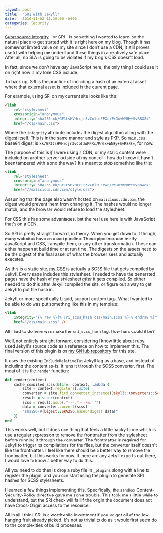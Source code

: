 ```yaml
---
layout: post
title:  "SRI with Jekyll"
date:   2016-11-02 10:30:00 -0400
categories: Security
---
```


[Subresource Integrity][1] - or SRI - is something I wanted to learn, so the
natural place to get started with it is right here on my blog. Though it has
somewhat limited value on my site since I don't use a CDN, it still proves
useful with helping me understand these things in a relatively safe place. After
all, no SLA is going to be violated if my blog's CSS doesn't load.

In fact, since we don't have *any* JavaScript here, the only thing I could
use it on right now is my lone CSS include.

To back up, SRI is the practice of including a hash of an external asset where
that external asset is included in the current page.

For example, using SRI on my current site looks like this:

```html
<link
    rel="stylesheet"
    crossorigin="anonymous"
    integrity="sha256-xk/GF3tsHVHrcjr3vColduFPXc/PrGx+WNHy+SvR8X8="
    href="/css/main.css">
```

Where the `integrity` attribute includes the digest algorithm along with the
digest itself. This is in the same manner and style as PKP. So `main.css` base64
digest is `xk/GF3tsHVHrcjr3vColduFPXc/PrGx+WNHy+SvR8X8=`, for now.

The purpose of this is *if* I were using a CDN, or my static content were
included on another server outside of my control - how do I know it hasn't been
tampered with along the way? It's meant to stop something like this:

```html
<link
    rel="stylesheet"
    crossorigin="anonymous"
    integrity="sha256-xk/GF3tsHVHrcjr3vColduFPXc/PrGx+WNHy+SvR8X8="
    href="//malicious.cdn.com/style.css">
```

Assuming that the page also wasn't hosted on `malicious.cdn.com`, the digest
would prevent them from changing it. The hashes would no longer match, and
the browser would refuse to load the stylesheet.

For CSS this has some advantages, but the real use here is with JavaScript
that's on a CDN.

So SRI is pretty straight forward, in theory. When you get down to it though,
many websites have an asset pipeline. These pipelines can minify JavaScript and
CSS, transpile them, or any other transformation. These can either happen at
build time or at run time. The digests on the assets need to be the digest of
the final asset of what the browser sees and actually executes.

As this is a static site, [my CSS][2] is actually a SCSS file that gets compiled
by Jekyll. Every page includes this stylesheet. I needed to have the generated
pages have the hash of my stylesheet *after* it gets compiled. So either I
needed to do this after Jekyll compiled the site, or figure out a way to get
Jekyll to put the hash in.

Jekyll, or more specifically Liquid, support custom tags. What I wanted to be
able to do was put something like this in my template:

```html
<link
    integrity="{% raw %}{% sri_scss_hash css/main.scss %}{% endraw %}"
    href="/css/main.scss" />
```

All I had to do here was make the `sri_scss_hash` tag. How hard could it be?

Well, not entirely straight forward, considering I know little about ruby. I
used Jekyll's source code as a reference on how to implement this. The final
version of this plugin is on [my GitHub repository][3] for this site.

It uses the existing `IncludeRelativeTag` Jekyll tag as a base, and instead of
including the content as-is, it runs it through the SCSS converter, first. The
meat of it is the `render` function:

```ruby
def render(context)
    cache_compiled_scss(@file, context, lambda {
        site = context.registers[:site]
        converter = site.find_converter_instance(Jekyll::Converters::Scss)
        result = super(context)
        scss = result.gsub(/^---.*---/m, '')
        data = converter.convert(scss)
        "sha256-#{Digest::SHA256.base64digest data}"
    })
end
``` 

This works well, but it does one thing that feels a little hacky to me which is
use a regular expression to remove the frontmatter from the stylesheet before
running it through the converter. The frontmatter is required for Jekyll to
trigger its compilations for the files, but the converter itself doesn't like
the frontmatter. I feel like there should be a better way to remove the
frontmatter, but this works for now. If there are any Jekyll experts out there,
I would love to know a better way to do this.

All you need to do then is drop a ruby file in `_plugins` along with a line
to register the plugin, and you can start using the plugin to generate SRI
hashes for SCSS stylesheets.

I learned a few things implementing this. Specifically, the `sandbox`
Content-Security-Policy directive gave me some trouble. This took me a little
while to understand, but the SRI check will fail if the origin the document
does not have Cross-Origin access to the resource.

All in all I think SRI is a worthwhile investment if you've got all of the
low-hanging fruit already picked. It's not as trivial to do as it would first
seem do to the complexities of build processes.


[1]: https://developer.mozilla.org/en-US/docs/Web/Security/Subresource_Integrity
[2]: https://github.com/vcsjones/vcsjones.dev/blob/main/css/main.scss
[3]: https://github.com/vcsjones/vcsjones.dev/blob/61ba0443725f73898a78bdc625df36ca3b1c3735/_plugins/sri.rb
